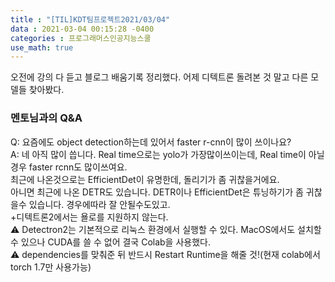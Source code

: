 ```yaml
---
title : "[TIL]KDT팀프로젝트2021/03/04"
data : 2021-03-04 00:15:28 -0400
categories : 프로그래머스인공지능스쿨
use_math: true
---
```

오전에 강의 다 듣고 블로그 배움기록 정리했다. 어제 디텍트론 돌려본 것 말고 다른 모델들 찾아봤다.  
### 멘토님과의 Q&A
Q: 요즘에도 object detection하는데 있어서 faster r-cnn이 많이 쓰이나요?  
A: 네 아직 많이 씁니다. Real time으로는 yolo가 가장많이쓰이는데, Real time이 아닐경우 faster rcnn도 많이쓰여요.  
최근에 나온것으로는 EfficientDet이 유명한데, 돌리기가 좀 귀찮을거에요.  
아니면 최근에 나온 DETR도 있습니다. DETR이나 EfficientDet은 튜닝하기가 좀 귀찮을수 있습니다. 경우에따라 잘 안될수도있고.  
+디텍트론2에서는 욜로를 지원하지 않는다.  
⚠️ Detectron2는 기본적으로 리눅스 환경에서 실행할 수 있다. MacOS에서도 설치할 수 있으나 CUDA를 쓸 수 없어 결국 Colab을 사용했다.  
⚠️ dependencies를 맞춰준 뒤 반드시 Restart Runtime을 해줄 것!(현재 colab에서 torch 1.7만 사용가능)  
